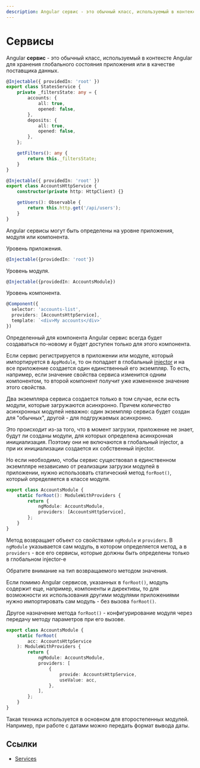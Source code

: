 ```yaml
---
description: Angular сервис - это обычный класс, используемый в контексте Angular для хранения глобального состояния приложения или в качестве поставщика данных
---
```


# Сервисы

Angular **сервис** - это обычный класс, используемый в контексте Angular для хранения глобального состояния приложения или в качестве поставщика данных.

```ts
@Injectable({ providedIn: 'root' })
export class StatesService {
    private _filtersState: any = {
        accounts: {
            all: true,
            opened: false,
        },
        deposits: {
            all: true,
            opened: false,
        },
    };

    getFilters(): any {
        return this._filtersState;
    }
}
```

```ts
@Injectable({ providedIn: 'root' })
export class AccountsHttpService {
    constructor(private http: HttpClient) {}

    getUsers(): Observable {
        return this.http.get('/api/users');
    }
}
```

Angular сервисы могут быть определены на уровне приложения, модуля или компонента.

Уровень приложения.

```ts
@Injectable({providedIn: 'root'})
```

Уровень модуля.

```ts
@Injectable({providedIn: AccountsModule})
```

Уровень компонента.

```ts
@Component({
  selector: 'accounts-list',
  providers: [AccountsHttpService],
  template: `<div>My accounts</div>`
})
```

Определенный для компонента Angular сервис всегда будет создаваться по-новому и будет доступен только для этого компонента.

Если сервис регистрируется в приложении или модуле, который импортируется в `AppModule`, то он попадает в глобальный [injector](dependency-injection.md) и на все приложение создается один единственный его экземпляр. То есть, например, если значение свойства сервиса изменится одним компонентом, то второй компонент получит уже измененное значение этого свойства.

Два экземпляра сервиса создается только в том случае, если есть модули, которые загружаются асинхронно. Причем количество асинхронных модулей неважно: один экземпляр сервиса будет создан для "обычных", другой - для подгружаемых асинхронно.

Это происходит из-за того, что в момент загрузки, приложение не знает, будут ли созданы модули, для которых определена асинхронная инициализация. Поэтому они не включаются в глобальный injector, а при их инициализации создается их собственный injector.

Но если необходимо, чтобы сервис существовал в единственном экземпляре независимо от реализации загрузки модулей в приложении, нужно использовать статический метод `forRoot()`, который определяется в классе модуля.

```ts
export class AccountsModule {
    static forRoot(): ModuleWithProviders {
        return {
            ngModule: AccountsModule,
            providers: [AccountsHttpService],
        };
    }
}
```

Метод возвращает объект со свойствами `ngModule` и `providers`. В `ngModule` указывается сам модуль, в котором определяется метод, а в `providers` - все его сервисы, которые должны быть определены только в глобальном injector-е

Обратите внимание на тип возвращаемого методом значения.

Если помимо Angular сервисов, указанных в `forRoot()`, модуль содержит еще, например, компоненты и директивы, то для возможности их использования другими модулями приложениями нужно импортировать сам модуль - без вызова `forRoot()`.

Другое назначение метода `forRoot()` - конфигурирование модуля через передачу методу параметров при его вызове.

```ts
export class AccountsModule {
    static forRoot(
        acc: AccountsHttpService
    ): ModuleWithProviders {
        return {
            ngModule: AccountsModule,
            providers: [
                {
                    provide: AccountsHttpService,
                    useValue: acc,
                },
            ],
        };
    }
}
```

Такая техника используется в основном для второстепенных модулей. Например, при работе с датами можно передать формат вывода даты.

## Ссылки

-   [Services](https://angular.io/tutorial/toh-pt4)
